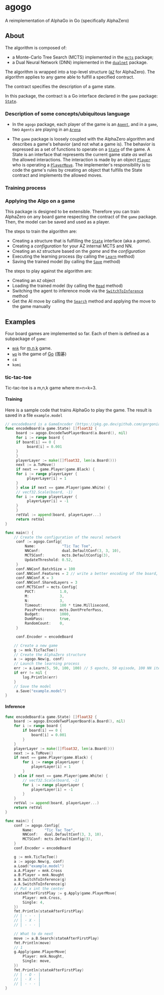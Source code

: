 # agogo

A reimplementation of AlphaGo in Go (specifically AlphaZero)

## About

The algorithm is composed of:

- a Monte-Carlo Tree Search (MCTS) implemented in the [`mcts`](https://pkg.go.dev/github.com/gorgonia/agogo/mcts) package;
- a Dual Neural Network (DNN) implemented in the [`dualnet`](https://pkg.go.dev/github.com/gorgonia/agogo/dualnet) package.

The algorithm is wrapped into a top-level structure ([`AZ`](https://pkg.go.dev/github.com/gorgonia/agogo#AZ) for AlphaZero). The algorithm applies to any game able to fulfill a specified contract.

The contract specifies the description of a game state.

In this package, the contract is a Go interface declared in the `game` package: [`State`](https://pkg.go.dev/github.com/gorgonia/agogo/game#State).

### Description of some concepts/ubiquitous language

- In the `agogo` package, each player of the game is an [`Agent`](https://pkg.go.dev/github.com/gorgonia/agogo#Agent), and in a `game`, two `Agents` are playing in an [`Arena`](https://pkg.go.dev/github.com/gorgonia/agogo@v0.1.0#Arena)

- The `game` package is loosely coupled with the AlphaZero algorithm and describes a game's behavior (and not what a game is). The behavior is expressed as a set of functions to operate on a [`State`](https://pkg.go.dev/github.com/gorgonia/agogo/game#State) of the game. A State is an interface that represents the current game state *as well* as the allowed interactions. The interaction is made by an object [`Player`](https://pkg.go.dev/github.com/gorgonia/agogo/game#Player) who is operating a [`PlayerMove`](https://pkg.go.dev/github.com/gorgonia/agogo/game#PlayerMove). The implementer's responsibility is to code the game's rules by creating an object that fulfills the State contract and implements the allowed moves.

### Training process

### Applying the Algo on a game

This package is designed to be extensible. Therefore you can train AlphaZero on any board game respecting the contract of the `game` package.
Then, the model can be saved and used as a player.

The steps to train the algorithm are:

- Creating a structure that is fulfilling the [`State`](https://pkg.go.dev/github.com/gorgonia/agogo/game#State) interface (aka a _game_).
- Creating a _configuration_ for your AZ internal MCTS and NN.
- Creating an `AZ` structure based on the _game_ and  the _configuration_
- Executing the learning process (by calling the [`Learn`](https://pkg.go.dev/github.com/gorgonia/agogo#AZ.Learn) method)
- Saving the trained model (by calling the [`Save`](https://pkg.go.dev/github.com/gorgonia/agogo#AZ.Save) method)

The steps to play against the algorithm are:

- Creating an `AZ` object
- Loading the trained model (by calling the [`Read`](https://pkg.go.dev/github.com/gorgonia/agogo#AZ.Read) method)
- Switching the agent to inference mode via the [`SwitchToInference`](https://pkg.go.dev/github.com/gorgonia/agogo#Agent.SwitchToInference) method
- Get the AI move by calling the [`Search`](https://pkg.go.dev/github.com/gorgonia/agogo#Agent.Search) method and applying the move to the game manually

## Examples

Four board games are implemented so far. Each of them is defined as a subpackage of `game`:

- [`mnk`](https://pkg.go.dev/github.com/gorgonia/agogo/game/mnk) for [m,n,k](https://en.wikipedia.org/wiki/M,n,k-game) game.
- [`wq`](https://pkg.go.dev/github.com/gorgonia/agogo/game/mnk) is the game of [Go](https://en.wikipedia.org/wiki/Go_(game)) (围碁)
- `c4`
- `komi`

### tic-tac-toe

Tic-tac-toe is a m,n,k game where m=n=k=3.

#### Training

Here is a sample code that trains AlphaGo to play the game. The result is saved in a file `example.model`

```go
// encodeBoard is a GameEncoder (https://pkg.go.dev/github.com/gorgonia/agogo#GameEncoder) for the tic-tac-toe
func encodeBoard(a game.State) []float32 {
     board := agogo.EncodeTwoPlayerBoard(a.Board(), nil)
     for i := range board {
     if board[i] == 0 {
          board[i] = 0.001
     }
     }
     playerLayer := make([]float32, len(a.Board()))
     next := a.ToMove()
     if next == game.Player(game.Black) {
     for i := range playerLayer {
          playerLayer[i] = 1
     }
     } else if next == game.Player(game.White) {
     // vecf32.Scale(board, -1)
     for i := range playerLayer {
          playerLayer[i] = -1
     }
     }
     retVal := append(board, playerLayer...)
     return retVal
}

func main() {
    // Create the configuration of the neural network
     conf := agogo.Config{
         Name:            "Tic Tac Toe",
         NNConf:          dual.DefaultConf(3, 3, 10),
         MCTSConf:        mcts.DefaultConfig(3),
         UpdateThreshold: 0.52,
     }
     conf.NNConf.BatchSize = 100
     conf.NNConf.Features = 2 // write a better encoding of the board, and increase features (and that allows you to increase K as well)
     conf.NNConf.K = 3
     conf.NNConf.SharedLayers = 3
     conf.MCTSConf = mcts.Config{
         PUCT:           1.0,
         M:              3,
         N:              3,
         Timeout:        100 * time.Millisecond,
         PassPreference: mcts.DontPreferPass,
         Budget:         1000,
         DumbPass:       true,
         RandomCount:    0,
     }

     conf.Encoder = encodeBoard

    // Create a new game
    g := mnk.TicTacToe()
    // Create the AlphaZero structure 
    a := agogo.New(g, conf)
    // Launch the learning process
    err := a.Learn(5, 50, 100, 100) // 5 epochs, 50 episode, 100 NN iters, 100 games.
    if err != nil {
        log.Println(err)
    }
    // Save the model
     a.Save("example.model")
}
```

#### Inference

```go
func encodeBoard(a game.State) []float32 {
    board := agogo.EncodeTwoPlayerBoard(a.Board(), nil)
    for i := range board {
        if board[i] == 0 {
            board[i] = 0.001
        }
    }
    playerLayer := make([]float32, len(a.Board()))
    next := a.ToMove()
    if next == game.Player(game.Black) {
        for i := range playerLayer {
            playerLayer[i] = 1
        }
    } else if next == game.Player(game.White) {
        // vecf32.Scale(board, -1)
        for i := range playerLayer {
            playerLayer[i] = -1
        }
    }
    retVal := append(board, playerLayer...)
    return retVal
}

func main() {
    conf := agogo.Config{
        Name:     "Tic Tac Toe",
        NNConf:   dual.DefaultConf(3, 3, 10),
        MCTSConf: mcts.DefaultConfig(3),
    }
    conf.Encoder = encodeBoard

    g := mnk.TicTacToe()
    a := agogo.New(g, conf)
    a.Load("example.model")
    a.A.Player = mnk.Cross
    a.B.Player = mnk.Nought
    a.B.SwitchToInference(g)
    a.A.SwitchToInference(g)
    // Put x int the center
    stateAfterFirstPlay := g.Apply(game.PlayerMove{
        Player: mnk.Cross,
        Single: 4,
    })
    fmt.Println(stateAfterFirstPlay)
    // ⎢ · · · ⎥
    // ⎢ · X · ⎥
    // ⎢ · · · ⎥

    // What to do next
    move := a.B.Search(stateAfterFirstPlay)
    fmt.Println(move)
    // 1
    g.Apply(game.PlayerMove{
        Player: mnk.Nought,
        Single: move,
    })
    fmt.Println(stateAfterFirstPlay)
    // ⎢ · O · ⎥
    // ⎢ · X · ⎥
    // ⎢ · · · ⎥
}
```
